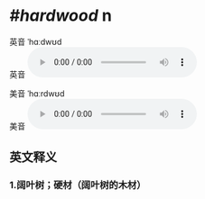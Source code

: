 # ***\#hardwood*** n
英音 ˈhɑːdwʊd  
英音
<audio src="./media/hardwood1_AAC.aac" controls="controls"></audio>

美音 ˈhɑːrdwʊd  
美音
<audio src="./media/hardwood2_AAC.aac" controls="controls"></audio>



  

英文释义
---
### 1.**阔叶树；硬材（阔叶树的木材）**  


